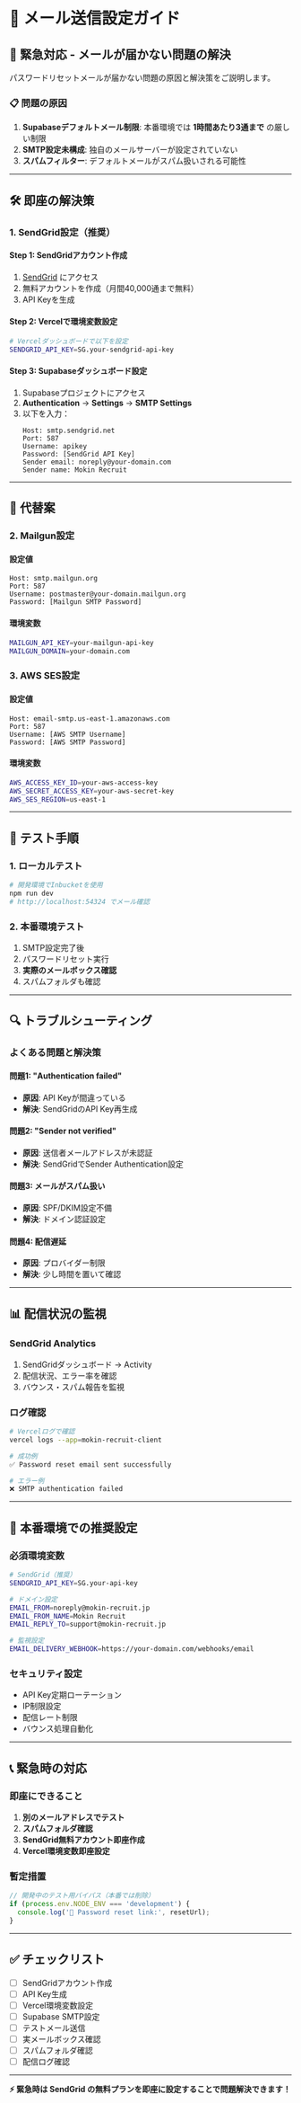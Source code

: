 # 📧 メール送信設定ガイド

## 🚨 緊急対応 - メールが届かない問題の解決

パスワードリセットメールが届かない問題の原因と解決策をご説明します。

### 📋 問題の原因

1. **Supabaseデフォルトメール制限**: 本番環境では **1時間あたり3通まで** の厳しい制限
2. **SMTP設定未構成**: 独自のメールサーバーが設定されていない
3. **スパムフィルター**: デフォルトメールがスパム扱いされる可能性

---

## 🛠️ 即座の解決策

### 1. SendGrid設定（推奨）

#### **Step 1: SendGridアカウント作成**
1. [SendGrid](https://sendgrid.com/) にアクセス
2. 無料アカウントを作成（月間40,000通まで無料）
3. API Keyを生成

#### **Step 2: Vercelで環境変数設定**
```bash
# Vercelダッシュボードで以下を設定
SENDGRID_API_KEY=SG.your-sendgrid-api-key
```

#### **Step 3: Supabaseダッシュボード設定**
1. Supabaseプロジェクトにアクセス
2. **Authentication** → **Settings** → **SMTP Settings**
3. 以下を入力：
   ```
   Host: smtp.sendgrid.net
   Port: 587
   Username: apikey
   Password: [SendGrid API Key]
   Sender email: noreply@your-domain.com
   Sender name: Mokin Recruit
   ```

---

## 🔄 代替案

### 2. Mailgun設定

#### **設定値**
```
Host: smtp.mailgun.org
Port: 587
Username: postmaster@your-domain.mailgun.org
Password: [Mailgun SMTP Password]
```

#### **環境変数**
```bash
MAILGUN_API_KEY=your-mailgun-api-key
MAILGUN_DOMAIN=your-domain.com
```

### 3. AWS SES設定

#### **設定値**
```
Host: email-smtp.us-east-1.amazonaws.com
Port: 587
Username: [AWS SMTP Username]
Password: [AWS SMTP Password]
```

#### **環境変数**
```bash
AWS_ACCESS_KEY_ID=your-aws-access-key
AWS_SECRET_ACCESS_KEY=your-aws-secret-key
AWS_SES_REGION=us-east-1
```

---

## 🧪 テスト手順

### 1. ローカルテスト
```bash
# 開発環境でInbucketを使用
npm run dev
# http://localhost:54324 でメール確認
```

### 2. 本番環境テスト
1. SMTP設定完了後
2. パスワードリセット実行
3. **実際のメールボックス確認**
4. スパムフォルダも確認

---

## 🔍 トラブルシューティング

### よくある問題と解決策

#### **問題1: "Authentication failed"**
- **原因**: API Keyが間違っている
- **解決**: SendGridのAPI Key再生成

#### **問題2: "Sender not verified"**
- **原因**: 送信者メールアドレスが未認証
- **解決**: SendGridでSender Authentication設定

#### **問題3: メールがスパム扱い**
- **原因**: SPF/DKIM設定不備
- **解決**: ドメイン認証設定

#### **問題4: 配信遅延**
- **原因**: プロバイダー制限
- **解決**: 少し時間を置いて確認

---

## 📊 配信状況の監視

### SendGrid Analytics
1. SendGridダッシュボード → Activity
2. 配信状況、エラー率を確認
3. バウンス・スパム報告を監視

### ログ確認
```bash
# Vercelログで確認
vercel logs --app=mokin-recruit-client

# 成功例
✅ Password reset email sent successfully

# エラー例
❌ SMTP authentication failed
```

---

## 🚀 本番環境での推奨設定

### 必須環境変数
```bash
# SendGrid（推奨）
SENDGRID_API_KEY=SG.your-api-key

# ドメイン設定
EMAIL_FROM=noreply@mokin-recruit.jp
EMAIL_FROM_NAME=Mokin Recruit
EMAIL_REPLY_TO=support@mokin-recruit.jp

# 監視設定
EMAIL_DELIVERY_WEBHOOK=https://your-domain.com/webhooks/email
```

### セキュリティ設定
- API Key定期ローテーション
- IP制限設定
- 配信レート制限
- バウンス処理自動化

---

## 📞 緊急時の対応

### 即座にできること
1. **別のメールアドレスでテスト**
2. **スパムフォルダ確認**
3. **SendGrid無料アカウント即座作成**
4. **Vercel環境変数即座設定**

### 暫定措置
```javascript
// 開発中のテスト用バイパス（本番では削除）
if (process.env.NODE_ENV === 'development') {
  console.log('🔗 Password reset link:', resetUrl);
}
```

---

## ✅ チェックリスト

- [ ] SendGridアカウント作成
- [ ] API Key生成
- [ ] Vercel環境変数設定
- [ ] Supabase SMTP設定
- [ ] テストメール送信
- [ ] 実メールボックス確認
- [ ] スパムフォルダ確認
- [ ] 配信ログ確認

---

**⚡ 緊急時は SendGrid の無料プランを即座に設定することで問題解決できます！** 